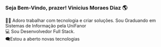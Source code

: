 ### Seja Bem-Vindo, prazer! Vinicius Moraes Diaz :earth_americas:

:student:	Adoro trabalhar com tecnologia e criar soluções. Sou Graduando em Sistemas de Informação pela UniFanor    
:computer: Sou Desenvolvedor Full Stack.  
:left_speech_bubble:Estou a aberto novas tecnologias
<!--
**viniciusmodiaz/viniciusmodiaz** is a ✨ _special_ ✨ repository because its `README.md` (this file) appears on your GitHub profile.

Here are some ideas to get you started:

- 🔭 I’m currently working on ...
- 🌱 I’m currently learning ...
- 👯 I’m looking to collaborate on ...
- 🤔 I’m looking for help with ...
- 💬 Ask me about ...
- 📫 How to reach me: ...
- 😄 Pronouns: ...
- ⚡ Fun fact: ...
-->
